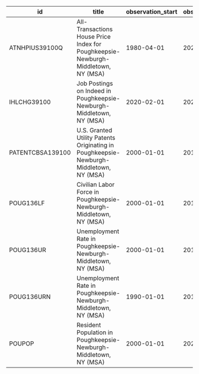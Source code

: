 | id               | title                                                                                  | observation_start   | observation_end   |
|------------------|----------------------------------------------------------------------------------------|---------------------|-------------------|
| ATNHPIUS39100Q   | All-Transactions House Price Index for Poughkeepsie-Newburgh-Middletown, NY (MSA)      | 1980-04-01          | 2022-04-01        |
| IHLCHG39100      | Job Postings on Indeed in Poughkeepsie-Newburgh-Middletown, NY (MSA)                   | 2020-02-01          | 2022-11-11        |
| PATENTCBSA139100 | U.S. Granted Utility Patents Originating in Poughkeepsie-Newburgh-Middletown, NY (MSA) | 2000-01-01          | 2015-01-01        |
| POUG136LF        | Civilian Labor Force in Poughkeepsie-Newburgh-Middletown, NY (MSA)                     | 2000-01-01          | 2014-12-01        |
| POUG136UR        | Unemployment Rate in Poughkeepsie-Newburgh-Middletown, NY (MSA)                        | 2000-01-01          | 2014-12-01        |
| POUG136URN       | Unemployment Rate in Poughkeepsie-Newburgh-Middletown, NY (MSA)                        | 1990-01-01          | 2014-12-01        |
| POUPOP           | Resident Population in Poughkeepsie-Newburgh-Middletown, NY (MSA)                      | 2000-01-01          | 2021-01-01        |